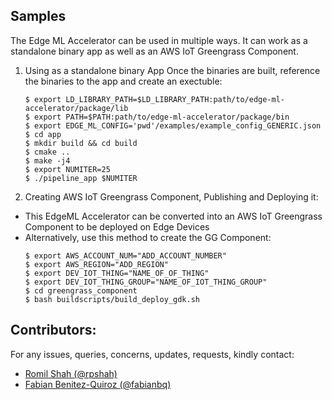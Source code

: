 ## Samples
The Edge ML Accelerator can be used in multiple ways. It can work as a standalone binary app as well as an AWS IoT Greengrass Component.

1. Using as a standalone binary App
Once the binaries are built, reference the binaries to the app and create an exectuble:
    ```
    $ export LD_LIBRARY_PATH=$LD_LIBRARY_PATH:path/to/edge-ml-accelerator/package/lib
    $ export PATH=$PATH:path/to/edge-ml-accelerator/package/bin
    $ export EDGE_ML_CONFIG='pwd'/examples/example_config_GENERIC.json
    $ cd app
    $ mkdir build && cd build
    $ cmake ..
    $ make -j4
    $ export NUMITER=25
    $ ./pipeline_app $NUMITER
    ```

2. Creating AWS IoT Greengrass Component, Publishing and Deploying it:
- This EdgeML Accelerator can be converted into an AWS IoT Greengrass Component to be deployed on Edge Devices
- Alternatively, use this method to create the GG Component:
    ```
    $ export AWS_ACCOUNT_NUM="ADD_ACCOUNT_NUMBER"
    $ export AWS_REGION="ADD_REGION"
    $ export DEV_IOT_THING="NAME_OF_OF_THING"
    $ export DEV_IOT_THING_GROUP="NAME_OF_IOT_THING_GROUP"
    $ cd greengrass_component
    $ bash buildscripts/build_deploy_gdk.sh
    ```

## Contributors:
For any issues, queries, concerns, updates, requests, kindly contact:
- [Romil Shah (@rpshah)](https://phonetool.amazon.com/users/rpshah)
- [Fabian Benitez-Quiroz (@fabianbq)](https://phonetool.amazon.com/users/fabianbq)